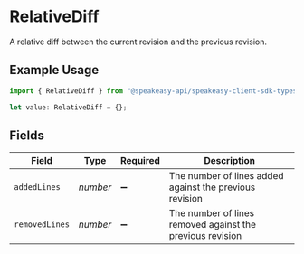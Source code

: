 # RelativeDiff

A relative diff between the current revision and the previous revision.

## Example Usage

```typescript
import { RelativeDiff } from "@speakeasy-api/speakeasy-client-sdk-typescript/sdk/models/shared";

let value: RelativeDiff = {};
```

## Fields

| Field                                                     | Type                                                      | Required                                                  | Description                                               |
| --------------------------------------------------------- | --------------------------------------------------------- | --------------------------------------------------------- | --------------------------------------------------------- |
| `addedLines`                                              | *number*                                                  | :heavy_minus_sign:                                        | The number of lines added against the previous revision   |
| `removedLines`                                            | *number*                                                  | :heavy_minus_sign:                                        | The number of lines removed against the previous revision |